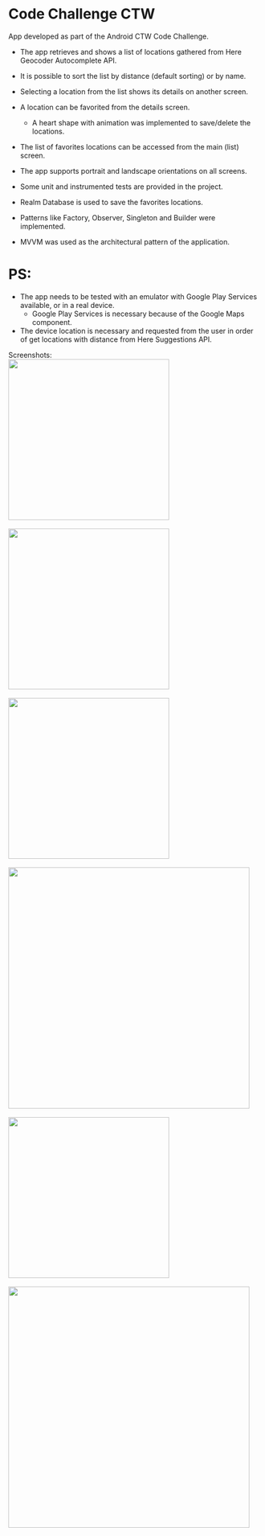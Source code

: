# Code Challenge CTW 

App developed as part of the Android CTW Code Challenge.

- The app retrieves and shows a list of locations gathered from Here Geocoder Autocomplete API.

- It is possible to sort the list by distance (default sorting) or by name.

- Selecting a location from the list shows its details on another screen.

- A location can be favorited from the details screen.
  - A heart shape with animation was implemented to save/delete the locations.

- The list of favorites locations can be accessed from the main (list) screen.

- The app supports portrait and landscape orientations on all screens.

- Some unit and instrumented tests are provided in the project.

- Realm Database is used to save the favorites locations.

- Patterns like Factory, Observer, Singleton and Builder were implemented.

- MVVM was used as the architectural pattern of the application.


# PS:

- The app needs to be tested with an emulator with Google Play Services available, or in a real device.
  - Google Play Services is necessary because of the Google Maps component.
- The device location is necessary and requested from the user in order of get locations with distance from Here Suggestions API.

Screenshots:
<br><img src="/locations_list.png" width="320">
<br><br><img src="/sort_options.png" width="320">
<br><br><img src="/location_details.png" width="320">
<br><br><img src="/location_details_land.png" width="480">
<br><br><img src="/favorited_locations.png" width="320">
<br><br><img src="/favorited_locations_land.png" width="480">
